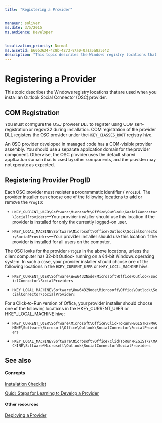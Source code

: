 ```yaml
---
title: "Registering a Provider"
 
 
manager: soliver
ms.date: 3/5/2015
ms.audience: Developer
 
 
localization_priority: Normal
ms.assetid: b60b3634-4c8b-4273-97a0-0a8a5a8a5342
description: "This topic describes the Windows registry locations that are used when you install an Outlook Social Connector (OSC) provider."
---
```


# Registering a Provider

This topic describes the Windows registry locations that are used when you install an Outlook Social Connector (OSC) provider.
  
## COM Registration

You must configure the OSC provider DLL to register using COM self-registration or regsvr32 during installation. COM registration of the provider DLL registers the OSC provider under the  `HKEY_CLASSES_ROOT` registry hive. 
  
An OSC provider developed in managed code has a COM-visible provider assembly. You should use a separate application domain for the provider component. Otherwise, the OSC provider uses the default shared application domain that is used by other components, and the provider may not operate as expected.
  
## Registering Provider ProgID

Each OSC provider must register a programmatic identifier ( `ProgID`). The provider installer can choose one of the following locations to add or remove the  `ProgID`:
  
-  `HKEY_CURRENT_USER\Software\Microsoft\Office\Outlook\SocialConnector\SocialProviders`—Your provider installer should use this location if the provider is installed for only the currently logged-on user.
    
-  `HKEY_LOCAL_MACHINE\Software\Microsoft\Office\Outlook\SocialConnector\SocialProviders`—Your provider installer should use this location if the provider is installed for all users on the computer.
    
The OSC looks for the provider  `ProgID` in the above locations, unless the client computer has 32-bit Outlook running on a 64-bit Windows operating system. In such a case, your provider installer should choose one of the following locations in the  `HKEY_CURRENT_USER` or  `HKEY_LOCAL_MACHINE` hive: 
  
-  `HKEY_CURRENT_USER\Software\Wow6432Node\Microsoft\Office\Outlook\SocialConnector\SocialProviders`
    
-  `HKEY_LOCAL_MACHINE\Software\Wow6432Node\Microsoft\Office\Outlook\SocialConnector\SocialProviders`
    
For a Click-to-Run version of Office, your provider installer should choose one of the following locations in the HKEY_CURRENT_USER or HKEY_LOCAL_MACHINE hive:
  
-  `HKEY_CURRENT_USER\Software\Microsoft\Office\ClickToRun\REGISTRY\MACHINE\Software\Microsoft\Office\Outlook\SocialConnector\SocialProviders`
    
-  `HKEY_LOCAL_MACHINE\Software\Microsoft\Office\ClickToRun\REGISTRY\MACHINE\Software\Microsoft\Outlook\SocialConnector\SocialProviders`
    
## See also

#### Concepts

[Installation Checklist](installation-checklist.md)
  
[Quick Steps for Learning to Develop a Provider](quick-steps-for-learning-to-develop-a-provider.md)
#### Other resources

[Deploying a Provider](deploying-a-provider.md)

